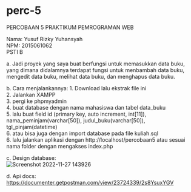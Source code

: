# perc-5
PERCOBAAN 5 PRAKTIKUM PEMROGRAMAN WEB

Nama: Yusuf Rizky Yuhansyah <br />
NPM: 2015061062 <br /> 
PSTI B <br />

a.  Jadi proyek yang saya buat berfungsi untuk memasukkan data buku, yang dimana didalamnya terdapat fungsi untuk menbambah data buku, mengedit data buku, melihat data buku, dan menghapus data buku.

b.  Cara menjalankannya:
    1.  Download lalu ekstrak file ini <br />
    2.  Jalankan XAMPP <br />
    3.  pergi ke phpmyadmin <br />
    4.  buat database dengan nama mahasiswa dan tabel data_buku <br /> 
    5.  lalu buat field id (primary key, auto increment, int[11]), nama_peminjam(varchar[50]), judul_buku(varchar[50]), tgl_pinjam(datetime) <br />
    6.  atau bisa juga dengan import database pada file kuliah.sql <br /> 
    6.  lalu jalankan aplikasi dengan http://localhost/percobaan5 atau sesuai nama folder dengan mengakses index.php <br />

c.  Design database: <br />
    ![Screenshot 2022-11-27 143926](https://user-images.githubusercontent.com/79205130/204124436-86d52eb8-5bf3-44c2-a8ca-92b9f8bdfdba.png)

d.  Api docs: <br />
https://documenter.getpostman.com/view/23724339/2s8YsuxYGV

